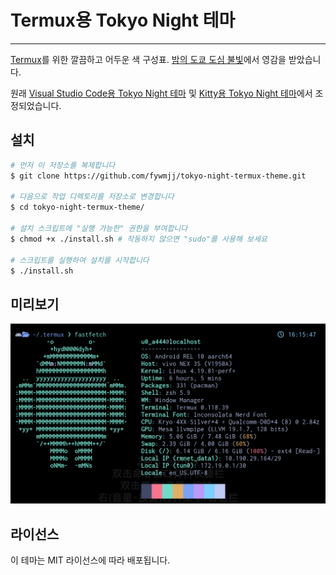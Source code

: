 # Termux용 Tokyo Night 테마
---
[Termux](https://termux.dev/)를 위한 깔끔하고 어두운 색 구성표. [밤의 도쿄 도심 불빛](https://www.google.com/search?q=tokyo+night&newwindow=1&sxsrf=ACYBGNRiOGCstG_Xohb8CgG5UGwBRpMIQg:1571032079139&source=lnms&tbm=isch&sa=X&ved=0ahUKEwiayIfIhpvlAhUGmuAKHbfRDaIQ_AUIEigB&biw=1280&bih=666&dpr=2)에서 영감을 받았습니다.

원래 [Visual Studio Code용 Tokyo Night 테마](https://github.com/enkia/tokyo-night-vscode-theme) 및 [Kitty용 Tokyo Night 테마](https://github.com/davidmathers/tokyo-night-kitty-theme)에서 조정되었습니다.

## 설치

```bash
# 먼저 이 저장소를 복제합니다
$ git clone https://github.com/fywmjj/tokyo-night-termux-theme.git

# 다음으로 작업 디렉토리를 저장소로 변경합니다
$ cd tokyo-night-termux-theme/

# 설치 스크립트에 "실행 가능한" 권한을 부여합니다
$ chmod +x ./install.sh # 작동하지 않으면 "sudo"를 사용해 보세요

# 스크립트를 실행하여 설치를 시작합니다
$ ./install.sh
```

## 미리보기

![Tokyo Night theme for Termux - Preview](../screenshot.png)

## 라이선스

이 테마는 MIT 라이선스에 따라 배포됩니다.
